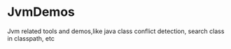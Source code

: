 # JvmDemos
Jvm related tools and demos,like  java class conflict detection, search class in classpath, etc
